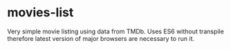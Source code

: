 # movies-list
Very simple movie listing using data from TMDb. Uses ES6 without transpile therefore latest version of major browsers are necessary to run it.
